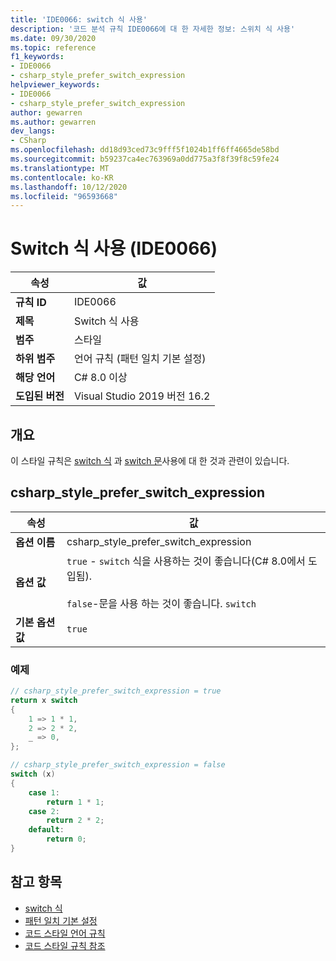 ```yaml
---
title: 'IDE0066: switch 식 사용'
description: '코드 분석 규칙 IDE0066에 대 한 자세한 정보: 스위치 식 사용'
ms.date: 09/30/2020
ms.topic: reference
f1_keywords:
- IDE0066
- csharp_style_prefer_switch_expression
helpviewer_keywords:
- IDE0066
- csharp_style_prefer_switch_expression
author: gewarren
ms.author: gewarren
dev_langs:
- CSharp
ms.openlocfilehash: dd18d93ced73c9fff5f1024b1ff6ff4665de58bd
ms.sourcegitcommit: b59237ca4ec763969a0dd775a3f8f39f8c59fe24
ms.translationtype: MT
ms.contentlocale: ko-KR
ms.lasthandoff: 10/12/2020
ms.locfileid: "96593668"
---
```

# <a name="use-switch-expression-ide0066"></a>Switch 식 사용 (IDE0066)

|속성|값|
|-|-|
| **규칙 ID** | IDE0066 |
| **제목** | Switch 식 사용 |
| **범주** | 스타일 |
| **하위 범주** | 언어 규칙 (패턴 일치 기본 설정) |
| **해당 언어** | C# 8.0 이상 |
| **도입된 버전** | Visual Studio 2019 버전 16.2 |

## <a name="overview"></a>개요

이 스타일 규칙은 [switch 식](../../../csharp/language-reference/operators/switch-expression.md) 과 [switch 문](../../../csharp/language-reference/keywords/switch.md)사용에 대 한 것과 관련이 있습니다.

## <a name="csharp_style_prefer_switch_expression"></a>csharp_style_prefer_switch_expression

|속성|값|
|-|-|
| **옵션 이름** | csharp_style_prefer_switch_expression |
| **옵션 값** | `true` - `switch` 식을 사용하는 것이 좋습니다(C# 8.0에서 도입됨).<br /><br />`false`-문을 사용 하는 것이 좋습니다. `switch` |
| **기본 옵션 값** | `true` |

### <a name="example"></a>예제

```csharp
// csharp_style_prefer_switch_expression = true
return x switch
{
    1 => 1 * 1,
    2 => 2 * 2,
    _ => 0,
};

// csharp_style_prefer_switch_expression = false
switch (x)
{
    case 1:
        return 1 * 1;
    case 2:
        return 2 * 2;
    default:
        return 0;
}
```

## <a name="see-also"></a>참고 항목

- [switch 식](../../../csharp/language-reference/operators/switch-expression.md)
- [패턴 일치 기본 설정](pattern-matching-preferences.md)
- [코드 스타일 언어 규칙](language-rules.md)
- [코드 스타일 규칙 참조](index.md)
